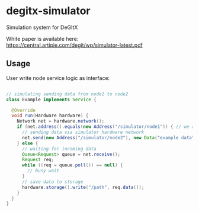 # degitx-simulator
Simulation system for DeGItX

White paper is available here: https://central.artipie.com/degit/wp/simulator-latest.pdf

## Usage

User write node service logic as interface:
```java

// simulating sending data from node1 to node2
class Example implements Service {

  @Override
  void run(Hardware hardware) {  
    Network net = hardware.network();
    if (net.address().equals(new Address("/simulator/node1")) { // we are on `node1`
      // sending data via simulator hardware network
      net.send(new Address("/simulator/node2"), new Data("example data".getBytes()));
    } else {
      // waiting for incoming data
      Queue<Request> queue = net.receive();
      Request req;
      while ((req = queue.poll()) == null) {
        // busy wait
      }
      // save data to storage
      hardware.storage().write("/path", req.data());
    }
  }
}
```
